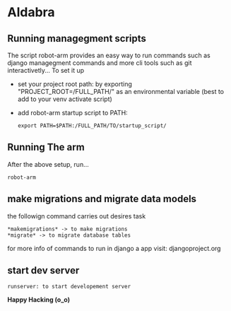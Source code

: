# Aldabra

## Running managegment scripts

 The script robot-arm provides an easy way to run commands such as django managegment
 commands and more cli tools such as git interactivetly... To set it up

- set your project root path: by exporting "PROJECT_ROOT=/FULL_PATH/" as an environmental
  variable (best to add to your venv activate script)

- add robot-arm startup script to PATH:
  ```
  export PATH=$PATH:/FULL_PATH/TO/startup_script/
  ```

## Running The arm
After the above setup, run...
```
robot-arm
```

## make migrations and migrate data models
the followign command carries out desires task
```
*makemigrations* -> to make migrations
*migrate* -> to migrate database tables

```
for more info of commands to run in django a app visit: djangoproject.org

## start dev server
  ````
  runserver: to start developement server
  ````

**Happy Hacking (o_o)**
